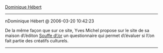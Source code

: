 [Dominique Hébert](../../../2006/3/dominique-hbert.md)

---
nDominique Hébert @ 2006-03-20 10:42:23

De la même façon que sur ce site, Yves Michel propose sur le site de sa maison d\’éditon [Souffe d\’or](\"http://www.souffledor.fr\") un questionnaire qui permet d\’évaluer si l\’on fait partie des créatifs culturels.

---


